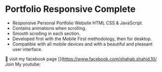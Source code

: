 # Portfolio Responsive Complete

- Responsive Personal Portfolio Website HTML CSS & JavaScript.
- Contains animations when scrolling.
- Smooth scrolling in each section.
- Developed first with the Mobile First methodology, then for desktop.
- Compatible with all mobile devices and with a beautiful and pleasant user interface.

💙 visit my facebook page [](https://www.facebook.com/shahab.shahid.10/
Join My youtube: [](https://www.youtube.com/channel/UCxiJjjJ8hyACAoGzD0Uw0Ng)
